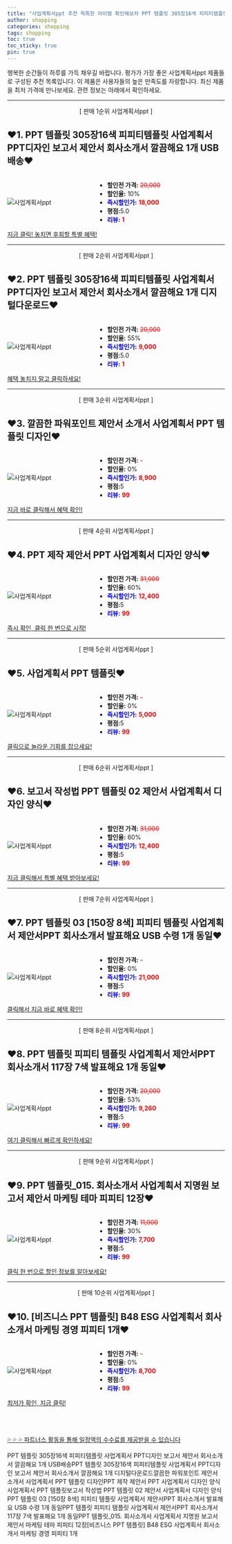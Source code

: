 ```yaml
---
title: "사업계획서ppt 추천 독특한 아이템 확인해보자 PPT 템플릿 305장16색 피피티템플릿 사업계획서"
author: shopping
categories: shopping
tags: shopping
toc: true
toc_sticky: true
pin: true
---
```

행복한 순간들이 하루를 가득 채우길 바랍니다. 평가가 가장 좋은 사업계획서ppt 제품들로 구성된 추천 목록입니다. 이 제품은 사용자들의 높은 만족도를 자랑합니다. 최신 제품을 최저 가격에 만나보세요. 관련 정보는 아래에서 확인하세요.

---
<p class="toplist" style="margin: 0 auto; display: block; width: fit-content;">[ 판매 1순위 사업계획서ppt ]</p>

<h2><strong>❤️1. PPT 템플릿 305장16색 피피티템플릿 사업계획서 PPT디자인 보고서 제안서 회사소개서 깔끔해요 1개 USB배송❤️</strong></h2>

<div style="display: flex; align-items: center;">
    <div style="flex: 0.4;">
        <img src="https://thumbnail6.coupangcdn.com/thumbnails/remote/230x230ex/image/vendor_inventory/9c5d/a0fddb9079de13da97edaa6672d7617aadb2c524e875e85bc6eb93695afe.png" alt="사업계획서ppt" style="max-width: 100%;">
    </div>
    <div style="flex: 0.6; margin-left: 10px;">
        <ul>
            <li><strong>할인전 가격:</strong> <del style="color: red;">20,000</del></li>
            <li><strong>할인율:</strong> 10%</li>
            <li><span style='color:blue'><strong>즉시할인가:</strong></span> <span style='color:red'><strong>18,000</strong></span></li>
            <li><strong>평점:</strong>5.0</li>
            <li><span style='color:blue'><strong>리뷰:</strong></span> <span style='color:red'><strong>1</strong></span></li>
        </ul>
    </div>
</div>
<div class="center">
    <a href="https://William4Davisa.github.io?lptag=AF9450613&subid=githubio&pageKey=7923348463&traceid=V0-153&itemId=21775140950&vendorItemId=88823970437" class="myButton">
        지금 클릭! 놓치면 후회할 특별 혜택!
    </a>
</div>


---
<p class="toplist" style="margin: 0 auto; display: block; width: fit-content;">[ 판매 2순위 사업계획서ppt ]</p>

<h2><strong>❤️2. PPT 템플릿 305장16색 피피티템플릿 사업계획서 PPT디자인 보고서 제안서 회사소개서 깔끔해요 1개 디지털다운로드❤️</strong></h2>

<div style="display: flex; align-items: center;">
    <div style="flex: 0.4;">
        <img src="https://thumbnail6.coupangcdn.com/thumbnails/remote/230x230ex/image/vendor_inventory/9c5d/a0fddb9079de13da97edaa6672d7617aadb2c524e875e85bc6eb93695afe.png" alt="사업계획서ppt" style="max-width: 100%;">
    </div>
    <div style="flex: 0.6; margin-left: 10px;">
        <ul>
            <li><strong>할인전 가격:</strong> <del style="color: red;">20,000</del></li>
            <li><strong>할인율:</strong> 55%</li>
            <li><span style='color:blue'><strong>즉시할인가:</strong></span> <span style='color:red'><strong>9,000</strong></span></li>
            <li><strong>평점:</strong>5.0</li>
            <li><span style='color:blue'><strong>리뷰:</strong></span> <span style='color:red'><strong>1</strong></span></li>
        </ul>
    </div>
</div>
<div class="center">
    <a href="https://William4Davisa.github.io?lptag=AF9450613&subid=githubio&pageKey=7923348463&traceid=V0-153&itemId=21775140949&vendorItemId=88823970426" class="myButton">
        혜택 놓치지 말고 클릭하세요!
    </a>
</div>


---
<p class="toplist" style="margin: 0 auto; display: block; width: fit-content;">[ 판매 3순위 사업계획서ppt ]</p>

<h2><strong>❤️3. 깔끔한 파워포인트 제안서 소개서 사업계획서 PPT 템플릿 디자인❤️</strong></h2>

<div style="display: flex; align-items: center;">
    <div style="flex: 0.4;">
        <img src="https://thumbnail8.coupangcdn.com/thumbnails/remote/230x230ex/image/vendor_inventory/38d8/65f90bbe4d8d245b25ad459723759779f9aa90c5a4fdd5d5dc2113502e51.jpeg" alt="사업계획서ppt" style="max-width: 100%;">
    </div>
    <div style="flex: 0.6; margin-left: 10px;">
        <ul>
            <li><strong>할인전 가격:</strong> <del style="color: red;">-</del></li>
            <li><strong>할인율:</strong> 0%</li>
            <li><span style='color:blue'><strong>즉시할인가:</strong></span> <span style='color:red'><strong>8,900</strong></span></li>
            <li><strong>평점:</strong>5</li>
            <li><span style='color:blue'><strong>리뷰:</strong></span> <span style='color:red'><strong>99</strong></span></li>
        </ul>
    </div>
</div>
<div class="center">
    <a href="https://William4Davisa.github.io?lptag=AF9450613&subid=githubio&pageKey=7002846215&traceid=V0-153&itemId=17180710475&vendorItemId=84352887885" class="myButton">
        지금 바로 클릭해서 혜택 확인!
    </a>
</div>


---
<p class="toplist" style="margin: 0 auto; display: block; width: fit-content;">[ 판매 4순위 사업계획서ppt ]</p>

<h2><strong>❤️4. PPT 제작 제안서 PPT 사업계획서 디자인 양식❤️</strong></h2>

<div style="display: flex; align-items: center;">
    <div style="flex: 0.4;">
        <img src="https://thumbnail10.coupangcdn.com/thumbnails/remote/230x230ex/image/vendor_inventory/6c05/b289fb51c4574377b48becaec8e802760b8babd5c776d74f2c8c789bc9f6.jpg" alt="사업계획서ppt" style="max-width: 100%;">
    </div>
    <div style="flex: 0.6; margin-left: 10px;">
        <ul>
            <li><strong>할인전 가격:</strong> <del style="color: red;">31,000</del></li>
            <li><strong>할인율:</strong> 60%</li>
            <li><span style='color:blue'><strong>즉시할인가:</strong></span> <span style='color:red'><strong>12,400</strong></span></li>
            <li><strong>평점:</strong>5</li>
            <li><span style='color:blue'><strong>리뷰:</strong></span> <span style='color:red'><strong>99</strong></span></li>
        </ul>
    </div>
</div>
<div class="center">
    <a href="https://William4Davisa.github.io?lptag=AF9450613&subid=githubio&pageKey=8194835937&traceid=V0-153&itemId=23466360819&vendorItemId=90492945263" class="myButton">
        즉시 확인, 클릭 한 번으로 시작!
    </a>
</div>


---
<p class="toplist" style="margin: 0 auto; display: block; width: fit-content;">[ 판매 5순위 사업계획서ppt ]</p>

<h2><strong>❤️5. 사업계획서 PPT 템플릿❤️</strong></h2>

<div style="display: flex; align-items: center;">
    <div style="flex: 0.4;">
        <img src="https://thumbnail6.coupangcdn.com/thumbnails/remote/230x230ex/image/vendor_inventory/6106/0d90e3202c64c88a7db70a1e24cef3948b70fef2ae9fe87a78bdaf9492ae.jpeg" alt="사업계획서ppt" style="max-width: 100%;">
    </div>
    <div style="flex: 0.6; margin-left: 10px;">
        <ul>
            <li><strong>할인전 가격:</strong> <del style="color: red;">-</del></li>
            <li><strong>할인율:</strong> 0%</li>
            <li><span style='color:blue'><strong>즉시할인가:</strong></span> <span style='color:red'><strong>5,000</strong></span></li>
            <li><strong>평점:</strong>5</li>
            <li><span style='color:blue'><strong>리뷰:</strong></span> <span style='color:red'><strong>99</strong></span></li>
        </ul>
    </div>
</div>
<div class="center">
    <a href="https://William4Davisa.github.io?lptag=AF9450613&subid=githubio&pageKey=6980890689&traceid=V0-153&itemId=17051971761&vendorItemId=84226406334" class="myButton">
        클릭으로 놀라운 기회를 잡으세요!
    </a>
</div>


---
<p class="toplist" style="margin: 0 auto; display: block; width: fit-content;">[ 판매 6순위 사업계획서ppt ]</p>

<h2><strong>❤️6. 보고서 작성법 PPT 템플릿 02 제안서 사업계획서 디자인 양식❤️</strong></h2>

<div style="display: flex; align-items: center;">
    <div style="flex: 0.4;">
        <img src="https://thumbnail10.coupangcdn.com/thumbnails/remote/230x230ex/image/vendor_inventory/5983/627b2a3bcb10a4269428a927be405c08d39979d09edb59256f7d9a62b8de.jpg" alt="사업계획서ppt" style="max-width: 100%;">
    </div>
    <div style="flex: 0.6; margin-left: 10px;">
        <ul>
            <li><strong>할인전 가격:</strong> <del style="color: red;">31,000</del></li>
            <li><strong>할인율:</strong> 60%</li>
            <li><span style='color:blue'><strong>즉시할인가:</strong></span> <span style='color:red'><strong>12,400</strong></span></li>
            <li><strong>평점:</strong>5</li>
            <li><span style='color:blue'><strong>리뷰:</strong></span> <span style='color:red'><strong>99</strong></span></li>
        </ul>
    </div>
</div>
<div class="center">
    <a href="https://William4Davisa.github.io?lptag=AF9450613&subid=githubio&pageKey=8194836034&traceid=V0-153&itemId=23466361088&vendorItemId=90492945216" class="myButton">
        지금 클릭해서 특별 혜택 받아보세요!
    </a>
</div>


---
<p class="toplist" style="margin: 0 auto; display: block; width: fit-content;">[ 판매 7순위 사업계획서ppt ]</p>

<h2><strong>❤️7. PPT 템플릿 03 [150장 8색] 피피티 템플릿 사업계획서 제안서PPT 회사소개서 발표해요 USB 수령 1개 동일❤️</strong></h2>

<div style="display: flex; align-items: center;">
    <div style="flex: 0.4;">
        <img src="https://thumbnail6.coupangcdn.com/thumbnails/remote/230x230ex/image/vendor_inventory/de30/5014c804972852386fcbef5090a873d4aca9bf8158713fb77fd99773af5e.jpg" alt="사업계획서ppt" style="max-width: 100%;">
    </div>
    <div style="flex: 0.6; margin-left: 10px;">
        <ul>
            <li><strong>할인전 가격:</strong> <del style="color: red;">-</del></li>
            <li><strong>할인율:</strong> 0%</li>
            <li><span style='color:blue'><strong>즉시할인가:</strong></span> <span style='color:red'><strong>21,000</strong></span></li>
            <li><strong>평점:</strong>5</li>
            <li><span style='color:blue'><strong>리뷰:</strong></span> <span style='color:red'><strong>99</strong></span></li>
        </ul>
    </div>
</div>
<div class="center">
    <a href="https://William4Davisa.github.io?lptag=AF9450613&subid=githubio&pageKey=7913647678&traceid=V0-153&itemId=21721386150&vendorItemId=88770637768" class="myButton">
        클릭해서 지금 바로 혜택 확인!
    </a>
</div>


---
<p class="toplist" style="margin: 0 auto; display: block; width: fit-content;">[ 판매 8순위 사업계획서ppt ]</p>

<h2><strong>❤️8. PPT 템플릿 피피티 템플릿 사업계획서 제안서PPT 회사소개서 117장 7색 발표해요 1개 동일❤️</strong></h2>

<div style="display: flex; align-items: center;">
    <div style="flex: 0.4;">
        <img src="https://thumbnail6.coupangcdn.com/thumbnails/remote/230x230ex/image/vendor_inventory/de30/5014c804972852386fcbef5090a873d4aca9bf8158713fb77fd99773af5e.jpg" alt="사업계획서ppt" style="max-width: 100%;">
    </div>
    <div style="flex: 0.6; margin-left: 10px;">
        <ul>
            <li><strong>할인전 가격:</strong> <del style="color: red;">20,000</del></li>
            <li><strong>할인율:</strong> 53%</li>
            <li><span style='color:blue'><strong>즉시할인가:</strong></span> <span style='color:red'><strong>9,260</strong></span></li>
            <li><strong>평점:</strong>5</li>
            <li><span style='color:blue'><strong>리뷰:</strong></span> <span style='color:red'><strong>99</strong></span></li>
        </ul>
    </div>
</div>
<div class="center">
    <a href="https://William4Davisa.github.io?lptag=AF9450613&subid=githubio&pageKey=7910747632&traceid=V0-153&itemId=21705116144&vendorItemId=88770637766" class="myButton">
        여기 클릭해서 빠르게 확인하세요!
    </a>
</div>


---
<p class="toplist" style="margin: 0 auto; display: block; width: fit-content;">[ 판매 9순위 사업계획서ppt ]</p>

<h2><strong>❤️9. PPT 템플릿_015. 회사소개서 사업계획서 지명원 보고서 제안서 마케팅 테마 피피티 12장❤️</strong></h2>

<div style="display: flex; align-items: center;">
    <div style="flex: 0.4;">
        <img src="https://thumbnail7.coupangcdn.com/thumbnails/remote/230x230ex/image/vendor_inventory/00ab/75a9a6ba9c155cabb0c4319bee2eef156de92484b6d4f657227cb52b1a4e.jpg" alt="사업계획서ppt" style="max-width: 100%;">
    </div>
    <div style="flex: 0.6; margin-left: 10px;">
        <ul>
            <li><strong>할인전 가격:</strong> <del style="color: red;">11,000</del></li>
            <li><strong>할인율:</strong> 30%</li>
            <li><span style='color:blue'><strong>즉시할인가:</strong></span> <span style='color:red'><strong>7,700</strong></span></li>
            <li><strong>평점:</strong>5</li>
            <li><span style='color:blue'><strong>리뷰:</strong></span> <span style='color:red'><strong>99</strong></span></li>
        </ul>
    </div>
</div>
<div class="center">
    <a href="https://William4Davisa.github.io?lptag=AF9450613&subid=githubio&pageKey=6795256994&traceid=V0-153&itemId=16021445981&vendorItemId=83225848332" class="myButton">
        클릭 한 번으로 할인 정보를 알아보세요!
    </a>
</div>


---
<p class="toplist" style="margin: 0 auto; display: block; width: fit-content;">[ 판매 10순위 사업계획서ppt ]</p>

<h2><strong>❤️10. [비즈니스 PPT 템플릿] B48 ESG 사업계획서 회사소개서 마케팅 경영 피피티 1개❤️</strong></h2>

<div style="display: flex; align-items: center;">
    <div style="flex: 0.4;">
        <img src="https://thumbnail7.coupangcdn.com/thumbnails/remote/230x230ex/image/vendor_inventory/84e3/315c50b692ad94ccab609a5d686c4eb1e5054865261068b25866804d7061.jpg" alt="사업계획서ppt" style="max-width: 100%;">
    </div>
    <div style="flex: 0.6; margin-left: 10px;">
        <ul>
            <li><strong>할인전 가격:</strong> <del style="color: red;">-</del></li>
            <li><strong>할인율:</strong> 0%</li>
            <li><span style='color:blue'><strong>즉시할인가:</strong></span> <span style='color:red'><strong>8,700</strong></span></li>
            <li><strong>평점:</strong>5</li>
            <li><span style='color:blue'><strong>리뷰:</strong></span> <span style='color:red'><strong>99</strong></span></li>
        </ul>
    </div>
</div>
<div class="center">
    <a href="https://William4Davisa.github.io?lptag=AF9450613&subid=githubio&pageKey=7606177973&traceid=V0-153&itemId=20133014246&vendorItemId=87226930497" class="myButton">
        최저가 확인, 지금 클릭!
    </a>
</div>

<br><br><br>[💦 💦 💦 파트너스 활동을 통해 일정액의 수수료를 제공받을 수 있습니다](https://link.coupang.com/a/bcpT2c)<br><br>PPT 템플릿 305장16색 피피티템플릿 사업계획서 PPT디자인 보고서 제안서 회사소개서 깔끔해요 1개 USB배송PPT 템플릿 305장16색 피피티템플릿 사업계획서 PPT디자인 보고서 제안서 회사소개서 깔끔해요 1개 디지털다운로드깔끔한 파워포인트 제안서 소개서 사업계획서 PPT 템플릿 디자인PPT 제작 제안서 PPT 사업계획서 디자인 양식사업계획서 PPT 템플릿보고서 작성법 PPT 템플릿 02 제안서 사업계획서 디자인 양식PPT 템플릿 03 [150장 8색] 피피티 템플릿 사업계획서 제안서PPT 회사소개서 발표해요 USB 수령 1개 동일PPT 템플릿 피피티 템플릿 사업계획서 제안서PPT 회사소개서 117장 7색 발표해요 1개 동일PPT 템플릿_015. 회사소개서 사업계획서 지명원 보고서 제안서 마케팅 테마 피피티 12장[비즈니스 PPT 템플릿] B48 ESG 사업계획서 회사소개서 마케팅 경영 피피티 1개